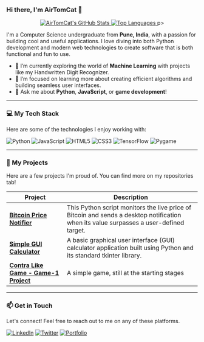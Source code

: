 ### Hi there, I'm AirTomCat 👋

<p align="center">
  <a href="https://github.com/AirTomCat">
    <img src="https://github-readme-stats.vercel.app/api?username=AirTomCat&show_icons=true&theme=tokyonight&hide_border=true&count_private=true" alt="AirTomCat's GitHub Stats" />
  </a>
  <a href="https://github.com/AirTomCat">
    <img src="https://github-readme-stats.vercel.app/api/top-langs/?username=AirTomCat&layout=compact&theme=tokyonight&hide_border=true&count_private=true" alt="Top Languages" />
  </a>
p>

I'm a Computer Science undergraduate from **Pune, India**, with a passion for building cool and useful applications. I love diving into both Python development and modern web technologies to create software that is both functional and fun to use.

-   🔭 I’m currently exploring the world of **Machine Learning** with projects like my Handwritten Digit Recognizer.
-   🌱 I’m focused on learning more about creating efficient algorithms and building seamless user interfaces.
-   💬 Ask me about **Python**, **JavaScript**, or **game development**!

---

### 💻 My Tech Stack

Here are some of the technologies I enjoy working with:

<p align="left">
    <img src="https://img.shields.io/badge/Python-3776AB?style=for-the-badge&logo=python&logoColor=white" alt="Python"/>
    <img src="https://img.shields.io/badge/JavaScript-F7DF1E?style=for-the-badge&logo=javascript&logoColor=black" alt="JavaScript"/>
    <img src="https://img.shields.io/badge/HTML5-E34F26?style=for-the-badge&logo=html5&logoColor=white" alt="HTML5"/>
    <img src="https://img.shields.io/badge/CSS3-1572B6?style=for-the-badge&logo=css3&logoColor=white" alt="CSS3"/>
    <img src="https://img.shields.io/badge/TensorFlow-FF6F00?style=for-the-badge&logo=tensorflow&logoColor=white" alt="TensorFlow"/>
    <img src="https://img.shields.io/badge/Pygame-6E7072?style=for-the-badge&logo=pygame&logoColor=white" alt="Pygame"/>
</p>

---

### 🚀 My Projects

Here are a few projects I'm proud of. You can find more on my repositories tab!

| Project                                                                                      | Description                                                    |
| -------------------------------------------------------------------------------------------- | -------------------------------------------------------------- |
| **[Bitcoin Price Notifier](https://github.com/AirTomCat/Projects/tree/main/Bitcoin%20Price%20Notifier)** | This Python script monitors the live price of Bitcoin and sends a desktop notification when its value surpasses a user-defined target.      |
| **[Simple GUI Calculator]([https://github.com/AirTomCat/awesome-windows-11-widgets-clone](https://github.com/AirTomCat/Projects/tree/main/Simple%20calculator))** | A basic graphical user interface (GUI) calculator application built using Python and its standard tkinter library.|
| **[Contra Like Game - Game-1 Project]([https://github.com/AirTomCat/simple-weather-app](https://github.com/AirTomCat/Simple-Games/tree/main/Game-1))** | A simple game, still at the starting stages            |

---

### 📫 Get in Touch

Let's connect! Feel free to reach out to me on any of these platforms.

<p align="left">
    <a href="#" target="_blank"><img src="https://img.shields.io/badge/LinkedIn-0077B5?style=for-the-badge&logo=linkedin&logoColor=white" alt="LinkedIn"/></a>
    <a href="#" target="_blank"><img src="https://img.shields.io/badge/Twitter-1DA1F2?style=for-the-badge&logo=twitter&logoColor=white" alt="Twitter"/></a>
    <a href="#" target="_blank"><img src="https://img.shields.io/badge/Portfolio-255E63?style=for-the-badge&logo=Behance&logoColor=white" alt="Portfolio"/></a>
</p>
